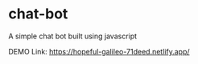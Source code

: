 # chat-bot

A simple chat bot built using javascript


DEMO Link: https://hopeful-galileo-71deed.netlify.app/
